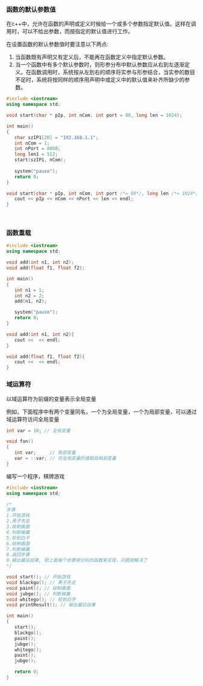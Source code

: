 
### 函数的默认参数值

在c++中，允许在函数的声明或定义时候给一个或多个参数指定默认值。这样在调用时，可以不给出参数，而按指定的默认值进行工作。

在设置函数的默认参数值时要注意以下两点:
1) 当函数既有声明又有定义后，不能再在函数定义中指定默认参数。
2) 当一个函数中有多个默认参数时，则形参分布中默认参数应从右到左逐渐定义。在函数调用时，系统按从左到右的顺序将实参与形参结合，当实参的数目不足时，系统将按同样的顺序用声明中或定义中的默认值来补齐所缺少的参数。

```c++
#include <iostream>
using namespace std;

void start(char * pIp, int nCom, int port = 80, long len = 1024);

int main()
{
   char szIP1[20] = "192.168.1.1";
   int nCom = 1;
   int nPort = 8080;
   long len1 = 512;
   start(szIP1, nCom);
   
   system("pause");
   return 0;
}

void start(char * pIp, int nCom, int port /*= 80*/, long len /*= 1024*/){
   cout << pIp << nCom << nPort << len << endl;
}
```

<br/>

### 函数重载

```c++
#include <iostream>
using namespace std;

void add(int n1, int n2);
void add(float f1, float f2);

int main()
{
   int n1 = 1;
   int n2 = 2;
   add(n1, n2);

   system("pause");
   return 0;
}

void add(int n1, int n2){
   cout <<  << endl;
}

void add(float f1, float f2){
   cout <<  << endl;
}
```

### 域运算符

以域运算符为前缀的变量表示全局变量

例如，下面程序中有两个变量同名，一个为全局变量，一个为局部变量，可以通过域运算符访问全局变量

```c++
int var = 10; // 全局变量

void fun()
{
   int var;     // 局部变量
   var = ::var; // 将全局变量的值赋给局部变量
}
```

编写一个程序，棋牌游戏

```c++
#include <iostream>
using namespace std;

/*
步骤
1.开始游戏
2.黑子先走
3.绘制画面
4.判断输赢
5.轮到白子
6.绘制画面
7.判断输赢
8.返回步骤
9.输出最后结果, 把上面每个步骤用分别的函数来实现，问题就解决了
*/

void start(); // 开始游戏
void blackgo(); // 黑子先走
void paint(); // 绘制画面
void jubge(); // 判断输赢
void whitego(); // 轮到白字
void printResult(); // 输出最后结果

int main()
{
   start();
   blackgo();
   paint();
   jubge();
   whitego();
   paint();
   jubge();

   return 0;
}
```
